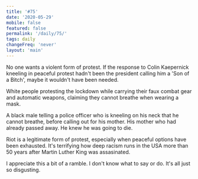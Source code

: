 ```yaml
---
title: '#75'
date: '2020-05-29'
mobile: false
featured: false
permalink: '/daily/75/'
tags: daily
changeFreq: 'never'
layout: 'main'
---
```


No one wants a violent form of protest. If the response to Colin Kaepernick kneeling in peaceful protest hadn't been the president calling him a 'Son of a Bitch', maybe it wouldn't have been needed.

White people protesting the lockdown while carrying their faux combat gear and automatic weapons, claiming they cannot breathe when wearing a mask.

A black male telling a police officer who is kneeling on his neck that he cannot breathe, before calling out for his mother. His mother who had already passed away. He knew he was going to die.

Riot is a legitimate form of protest, especially when peaceful options have been exhausted. It's terrifying how deep racism runs in the USA more than 50 years after Martin Luther King was assasinated.

I appreciate this a bit of a ramble. I don't know what to say or do. It's all just so disgusting.
